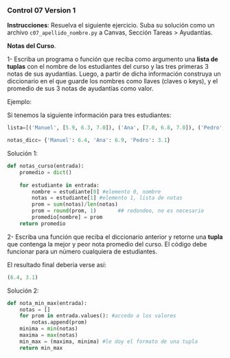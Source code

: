 ### Control 07 Version 1

**Instrucciones**: Resuelva el siguiente ejercicio. Suba su solución como un archivo `c07_apellido_nombre.py` a Canvas, Sección Tareas > Ayudantías. 

**Notas del Curso**. 

1- Escriba un programa o función que reciba como argumento una **lista de tuplas** con el nombre de los estudiantes del curso  y las tres primeras 3 notas de sus ayudantías. Luego, a partir de dicha información construya un diccionario en el que  guarde los nombres como llaves (claves o keys), y el promedio de sus 3 notas de ayudantías como valor. 

Ejemplo:

Si tenemos la siguiente información para tres estudiantes:

```python
lista=[('Manuel', [5.9, 6.3, 7.0]), ('Ana', [7.0, 6.8, 7.0]), ('Pedro', [2.1, 4.0, 3.3])]
```

```python
notas_dicc= {'Manuel': 6.4, 'Ana': 6.9, 'Pedro': 3.1}
```

Solución 1:


```python
def notas_curso(entrada):
    promedio = dict()
    
    for estudiante in entrada:
        nombre = estudiante[0] #elemento 0, nombre
        notas = estudiante[1] #elemento 1, lista de notas
        prom = sum(notas)/len(notas)
        prom = round(prom, 1)       ## redondeo, no es necesario
        promedio[nombre] = prom
	return promedio
```



2- Escriba una función que reciba el diccionario anterior y retorne una **tupla** que contenga la mejor y peor nota promedio del curso. El código debe funcionar para un número cualquiera de estudiantes.

El resultado final deberia verse así: 

```python
(6.4, 3.1)
```

Solución 2:

```python
def nota_min_max(entrada):
    notas = []
    for prom in entrada.values(): #accedo a los valores
        notas.append(prom)
    minima = min(notas)
    maxima = max(notas)
    min_max = (maxima, minima) #le doy el formato de una tupla
    return min_max
```